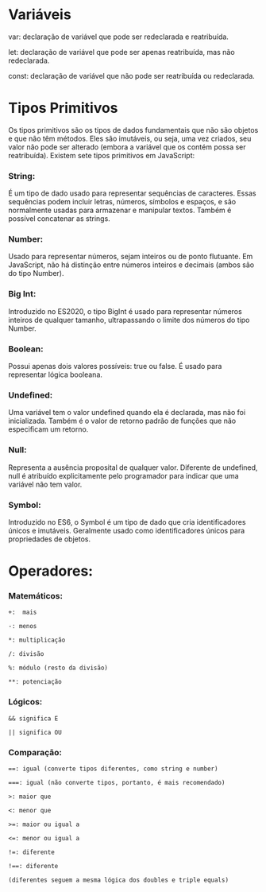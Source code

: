 # Variáveis

var: declaração de variável que pode ser redeclarada e reatribuída.

let: declaração de variável que pode ser apenas reatribuída, mas não redeclarada.

const: declaração de variável que não pode ser reatribuída ou redeclarada.


# Tipos Primitivos

Os tipos primitivos são os tipos de dados fundamentais que não são objetos e que não têm métodos. Eles são imutáveis, ou seja, uma vez criados, seu valor não pode ser alterado (embora a variável que os contém possa ser reatribuída). Existem sete tipos primitivos em JavaScript:

### String:
É um tipo de dado usado para representar sequências de caracteres. Essas sequências podem incluir letras, números, símbolos e espaços, e são normalmente usadas para armazenar e manipular textos. Também é possível concatenar as strings.

### Number:
Usado para representar números, sejam inteiros ou de ponto flutuante. Em JavaScript, não há distinção entre números inteiros e decimais (ambos são do tipo Number).

### Big Int: 
Introduzido no ES2020, o tipo BigInt é usado para representar números inteiros de qualquer tamanho, ultrapassando o limite dos números do tipo Number.

### Boolean:
Possui apenas dois valores possíveis: true ou false. É usado para representar lógica booleana.

### Undefined:
Uma variável tem o valor undefined quando ela é declarada, mas não foi inicializada. Também é o valor de retorno padrão de funções que não especificam um retorno.

### Null:
Representa a ausência proposital de qualquer valor. Diferente de undefined, null é atribuído explicitamente pelo programador para indicar que uma variável não tem valor.

### Symbol:
Introduzido no ES6, o Symbol é um tipo de dado que cria identificadores únicos e imutáveis. Geralmente usado como identificadores únicos para propriedades de objetos.


# Operadores:

### Matemáticos:
```
+:  mais

-: menos

*: multiplicação

/: divisão

%: módulo (resto da divisão)

**: potenciação
```

### Lógicos:
```
&& significa E

|| significa OU
```

### Comparação: 
```
==: igual (converte tipos diferentes, como string e number)

===: igual (não converte tipos, portanto, é mais recomendado)

>: maior que

<: menor que

>=: maior ou igual a

<=: menor ou igual a

!=: diferente

!==: diferente

(diferentes seguem a mesma lógica dos doubles e triple equals)
```
